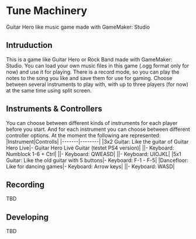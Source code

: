 # Tune Machinery

Guitar Hero like music game made with GameMaker: Studio

## Intruduction

This is a game like Guitar Hero or Rock Band made with GameMaker: Studio.
You can load your own music files in this game (.ogg format only for now) and use it for playing.
There is a record mode, so you can play the notes to the song you like and save them for use for gaming.
Choose between several instruments to play with, with up to three players (for now) at the same time using split screen.

## Instruments & Controllers
You can choose between different kinds of instruments for each player before you start.
And for each instrument you can choose between different controller options.
At the moment the following are represented:
|Instrument|Controlls|
|-------|--------|
|3x2 Guitar: Like the guitar of Guitar Hero Live|- Guitar Hero Live Guitar (testet PS4 version)|
||- Keyboard: Numblock 1-6 + Ctrl|
||- Keyboard: QWEASD|
||- Keyboard: UIOJKL|
|5x1 Guitar: Like the old guitar with 5 buttons|- Keyboard: F-1 - F-5|
|Dancefloor: Like for dancing games|- Keyboard: Arrow keys|
||- Keyboard: WASD|

## Recording
TBD

## Developing
TBD


